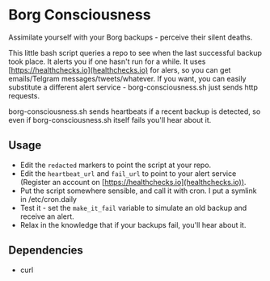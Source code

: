 # Borg Consciousness

Assimilate yourself with your Borg backups - perceive their silent deaths.

This little bash script queries a repo to see when the last successful backup took place. It alerts you if one hasn't run for a while. It uses [https://healthchecks.io](healthchecks.io) for alers, so you can get emails/Telgram messages/tweets/whatever. If you want, you can easily substitute a different alert service - borg-consciousness.sh just sends http requests.

borg-consciousness.sh sends heartbeats if a recent backup is detected, so even if borg-consciousness.sh itself fails you'll hear about it.

## Usage

* Edit the `redacted` markers to point the script at your repo. 
* Edit the `heartbeat_url` and `fail_url` to point to your alert service (Register an account on [https://healthchecks.io](healthchecks.io)). 
* Put the script somewhere sensible, and call it with cron. I put a symlink in /etc/cron.daily
* Test it - set the `make_it_fail` variable to simulate an old backup and receive an alert.
* Relax in the knowledge that if your backups fail, you'll hear about it.

## Dependencies

* curl
